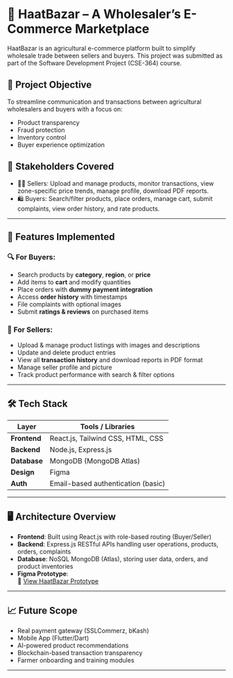 # 🛒 HaatBazar – A Wholesaler’s E-Commerce Marketplace

HaatBazar is an agricultural e-commerce platform built to simplify wholesale trade between sellers and buyers. This project was submitted as part of the Software Development Project (CSE-364) course.

## 🚀 Project Objective

To streamline communication and transactions between agricultural wholesalers and buyers with a focus on:
- Product transparency
- Fraud protection
- Inventory control
- Buyer experience optimization

## 👥 Stakeholders Covered

- 🧑‍🌾 Sellers: Upload and manage products, monitor transactions, view zone-specific price trends, manage profile, download PDF reports.
- 🛍️ Buyers: Search/filter products, place orders, manage cart, submit complaints, view order history, and rate products.

---

## 🔧 Features Implemented

### 🔍 For Buyers:
- Search products by **category**, **region**, or **price**
- Add items to **cart** and modify quantities
- Place orders with **dummy payment integration**
- Access **order history** with timestamps
- File complaints with optional images
- Submit **ratings & reviews** on purchased items

### 🛒 For Sellers:
- Upload & manage product listings with images and descriptions
- Update and delete product entries
- View all **transaction history** and download reports in PDF format
- Manage seller profile and picture
- Track product performance with search & filter options

---

## 🛠️ Tech Stack

| Layer        | Tools / Libraries              |
|--------------|--------------------------------|
| **Frontend** | React.js, Tailwind CSS, HTML, CSS |
| **Backend**  | Node.js, Express.js             |
| **Database** | MongoDB (MongoDB Atlas)         |
| **Design**   | Figma                           |
| **Auth**     | Email-based authentication (basic) |

---

## 🖥️ Architecture Overview

- **Frontend**: Built using React.js with role-based routing (Buyer/Seller)
- **Backend**: Express.js RESTful APIs handling user operations, products, orders, complaints
- **Database**: NoSQL MongoDB (Atlas), storing user data, orders, and product inventories
- **Figma Prototype**:  
  🔗 [View HaatBazar Prototype](https://www.figma.com/design/Y63AgGWCq1URuDpzadEkUX/SDP-Project-%E0%A6%B9%E0%A6%BE%E0%A6%9F%E0%A6%AC%E0%A6%BE%E0%A6%9C%E0%A6%BE%E0%A6%B0?node-id=22-299&t=xjJ25YqpYGwiKeC6-0)

---


## 📈 Future Scope
- Real payment gateway (SSLCommerz, bKash)
- Mobile App (Flutter/Dart)
- AI-powered product recommendations
- Blockchain-based transaction transparency
- Farmer onboarding and training modules

---




